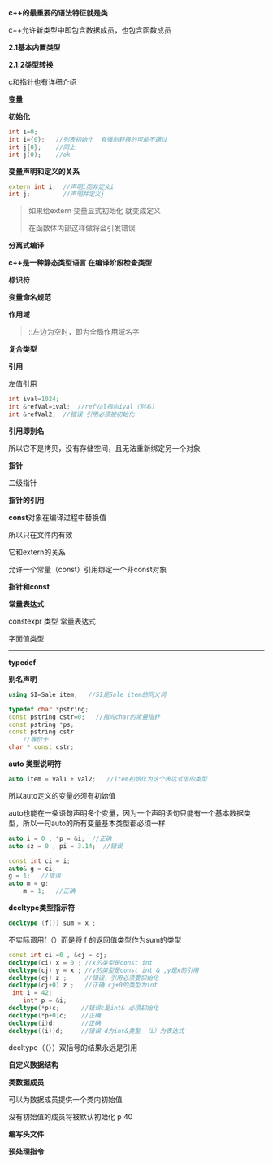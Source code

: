**c++的最重要的语法特征就是类**

c++允许新类型中即包含数据成员，也包含函数成员

**2.1基本内置类型**

**2.1.2类型转换**

c和指针也有详细介绍

**变量**

**初始化**

~~~c++
int i=0;
int i={0};   //列表初始化  有强制转换的可能不通过
int j{0};    //同上
int j(0);    //ok
~~~



**变量声明和定义的关系**

~~~c++
extern int i;  //声明i而非定义i
int j;   	   //声明并定义j
~~~

> 如果给extern 变量显式初始化 就变成定义
>
> 在函数体内部这样做将会引发错误

**分离式编译**

**c++是一种静态类型语言 在编译阶段检查类型**

**标识符**

**变量命名规范**

**作用域**

> ::左边为空时，即为全局作用域名字

**复合类型**

**引用**

左值引用

~~~c++
int ival=1024;
int &refVal=ival;  //refVal指向ival（别名）
int &refVal2;  //错误 引用必须被初始化
~~~

**引用即别名**

所以它不是拷贝，没有存储空间，且无法重新绑定另一个对象

**指针**

二级指针

**指针的引用**

**const**对象在编译过程中替换值

所以只在文件内有效

它和extern的关系

允许一个常量（const）引用绑定一个非const对象

**指针和const**

**常量表达式**

constexpr 类型  常量表达式

字面值类型

****

**typedef**

**别名声明**

~~~c++
using SI=Sale_item;   //SI是Sale_item的同义词
~~~

~~~c++
typedef char *pstring;
const pstring cstr=0;   //指向char的常量指针
const pstring *ps;
const pstring cstr
    //等价于
char * const cstr;
~~~

**auto 类型说明符**

~~~c++
auto item = val1 + val2;   //item初始化为这个表达式值的类型
~~~

所以auto定义的变量必须有初始值

auto也能在一条语句声明多个变量，因为一个声明语句只能有一个基本数据类型，所以一句auto的所有变量基本类型都必须一样

~~~c++
auto i = 0 , *p = &i;  //正确
auto sz = 0 , pi = 3.14;  //错误
~~~

~~~c++
const int ci = i;
auto& g = ci;
g = 1;   //错误
auto m = g;
    m = 1;   //正确
~~~

**decltype类型指示符**

~~~c++
decltype (f()) sum = x ;
~~~

不实际调用f（）而是将 f 的返回值类型作为sum的类型

~~~c++
const int ci =0 , &cj = cj;
decltype(ci) x = 0 ; //x的类型是const int
decltype(cj) y = x ; //y的类型是const int & ,y是x的引用
decltype(cj) z ;     //错误，引用必须要初始化
decltype(cj+0) z ;   //正确 cj+0的类型为int
 int i = 42;
    int* p = &i;
decltype(*p)c;		//错误c是int& 必须初始化
decltype(*p+0)c; 	//正确
decltype(i)d;		//正确
decltype((i))d;		//错误 d为int&类型 （i）为表达式
~~~

decltype（（））双括号的结果永远是引用

**自定义数据结构**

**类数据成员**

可以为数据成员提供一个类内初始值

没有初始值的成员将被默认初始化 p 40

**编写头文件**

**预处理指令**
